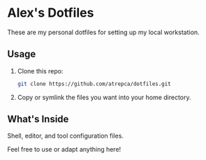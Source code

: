 # Alex's Dotfiles

These are my personal dotfiles for setting up my local workstation.

## Usage

1. Clone this repo:
   ```sh
   git clone https://github.com/atrepca/dotfiles.git
   ```
2. Copy or symlink the files you want into your home directory.

## What's Inside

Shell, editor, and tool configuration files.

Feel free to use or adapt anything here!
